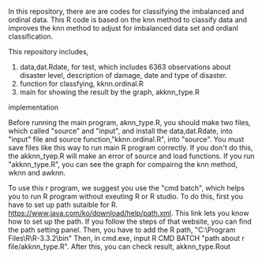 In this repository, there are are codes for classifying the imbalanced and ordinal data.
This R code is based on the knn method to classify data and improves the knn method to adjust for imbalanced data set and ordianl classification.

This repository includes, 

1) data,dat.Rdate, for test, which includes 6363 observations about disaster level, description of damage, date and type of disaster. 
2) function for classfying, kknn.ordinal.R
3) main for showing the result by the graph, akknn_type.R

implementation

Before running the main program, aknn_type.R, you should make two files, which called "source" and "input", and 
install the data,dat.Rdate, into "input" file and source function,"kknn.ordinal.R", into "source".
You must save files like this way to run main R program correctly. If you don't do this, the akknn_tyep.R will make an error of source and load functions.
If you run "akknn_type.R", you can see the graph for compairng the knn method, wknn and awknn.

To use this r program, we suggest you use the "cmd batch", which helps you to run R program without exeuting R or R studio.
To do this, first you have to set up path sutaible for R. 
https://www.java.com/ko/download/help/path.xml. This link lets you know how to set up the path. 
If you follow the steps of that website, you can find the path setting panel. Then, you have to add the R path, "C:\Program Files\R\R-3.3.2\bin"
Then, in cmd.exe, input R CMD BATCH "path about r file/akknn_type.R". After this, you can check result, akknn_type.Rout

